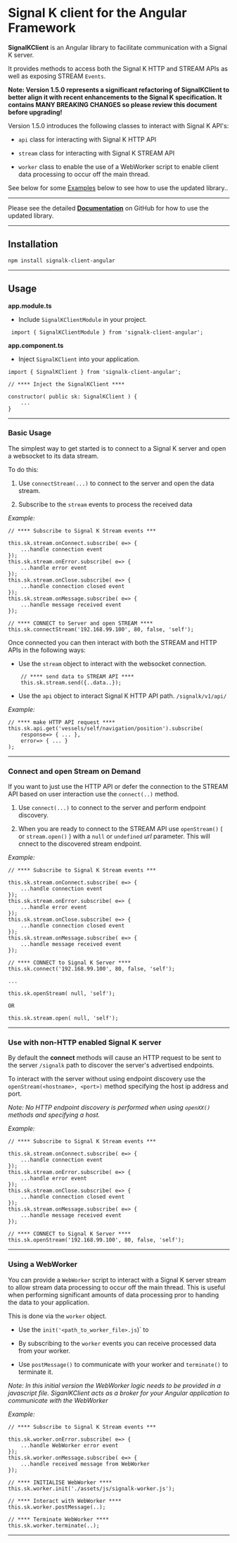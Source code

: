 # Signal K client for the Angular Framework

**SignalKClient** is an Angular library to facilitate communication with a Signal K server.

It provides methods to access both the Signal K HTTP and STREAM APIs as well as exposing STREAM `Events`.

**Note: Version 1.5.0 represents a significant refactoring of SignalKClient to better align it with recent enhancements to the Signal K specification. It contains MANY BREAKING CHANGES so please review this document before upgrading!**

Version 1.5.0 introduces the following classes to interact with Signal K API's:

- `api` class for interacting with Signal K HTTP API

- `stream` class for interacting with Signal K STREAM API

- `worker` class to enable the use of a WebWorker script to enable client data processing to occur off the main thread.

See below for some [Examples](#usage) below to see how to use the updated library..

---

Please see the detailed [**Documentation**](https://github.com/panaaj/signalk-client-angular/tree/master/dist) on GitHub for how to use the updated library.

---

## Installation

```
npm install signalk-client-angular
```

---

## Usage


**app.module.ts**

- Include `SignalKClientModule` in your project.

```
 import { SignalKClientModule } from 'signalk-client-angular';
```

**app.component.ts**

- Inject `SignalKClient` into your application.

```
import { SignalKClient } from 'signalk-client-angular';

// **** Inject the SignalKClient ****

constructor( public sk: SignalKClient ) {
    ...
}
```

---

### Basic Usage

The simplest way to get started is to connect to a Signal K server and open a websocket to its data stream.

To do this:

1. Use `connectStream(...)` to connect to the server and open the data stream.

2. Subscribe to the `stream` events to process the received data 

*Example:*
```
// **** Subscribe to Signal K Stream events ***

this.sk.stream.onConnect.subscribe( e=> {
    ...handle connection event
});
this.sk.stream.onError.subscribe( e=> {
    ...handle error event
});
this.sk.stream.onClose.subscribe( e=> {
    ...handle connection closed event
});
this.sk.stream.onMessage.subscribe( e=> {
    ...handle message received event
});    

// **** CONNECT to Server and open STREAM ****
this.sk.connectStream('192.168.99.100', 80, false, 'self');
```

Once connected you can then interact with both the STREAM and HTTP APIs in the following ways:

- Use the `stream` object to interact with the websocket connection.

```
    // **** send data to STREAM API ****
    this.sk.stream.send({..data..});    

```

- Use the `api` object to interact Signal K HTTP API path. `/signalk/v1/api/`

*Example:*
```
// **** make HTTP API request ****
this.sk.api.get('vessels/self/navigation/position').subscribe(
    response=> { ... },
    error=> { ... }
);
```

---

### Connect and open Stream on Demand

If you want to just use the HTTP API or defer the connection to the STREAM API based on user interaction use the `connect(..)` method.

1. Use `connect(...)` to connect to the server and perform endpoint discovery.

2. When you are ready to connect to the STREAM API use `openStream()` ( or `stream.open()` ) with a `null` or `undefined` *url* parameter. This will cnnect to the discovered stream endpoint. 

*Example:*
```
// **** Subscribe to Signal K Stream events ***

this.sk.stream.onConnect.subscribe( e=> {
    ...handle connection event
});
this.sk.stream.onError.subscribe( e=> {
    ...handle error event
});
this.sk.stream.onClose.subscribe( e=> {
    ...handle connection closed event
});
this.sk.stream.onMessage.subscribe( e=> {
    ...handle message received event
});    

// **** CONNECT to Signal K Server ****
this.sk.connect('192.168.99.100', 80, false, 'self');

... 

this.sk.openStream( null, 'self');

OR

this.sk.stream.open( null, 'self');
```

---

### Use with non-HTTP enabled Signal K server

By default the **connect** methods will cause an HTTP request to be sent to the server `/signalk` path to discover the server's advertised endpoints.

To interact with the server without using endpoint discovery use the `openStream(<hostname>, <port>)` method specifying the host ip address and port.

*Note: No HTTP endpoint discovery is performed when using `openXX()` methods and specifying a host.*

*Example:*
```
// **** Subscribe to Signal K Stream events ***

this.sk.stream.onConnect.subscribe( e=> {
    ...handle connection event
});
this.sk.stream.onError.subscribe( e=> {
    ...handle error event
});
this.sk.stream.onClose.subscribe( e=> {
    ...handle connection closed event
});
this.sk.stream.onMessage.subscribe( e=> {
    ...handle message received event
});    

// **** CONNECT to Signal K Server ****
this.sk.openStream('192.168.99.100', 80, false, 'self');
```
---

### Using a WebWorker

You can provide a `WebWorker` script to interact with a Signal K server stream to allow stream data processing to occur off the main thread. This is useful when performing significant amounts of data processing pror to handing the data to your application.

This is done via the `worker` object.

- Use the `init('<path_to_worker_file>.js`)` to 

- By subscribing to the `worker` events you can receive processed data from your worker.

- Use `postMessage()` to communicate with your worker and `terminate()` to terminate it.

*Note: In this initial version the WebWorker logic needs to be provided in a javascript file. SiganlKClient acts as a broker for your Angular application to communicate with the WebWorker*


*Example:*
```
// **** Subscribe to Signal K Stream events ***

this.sk.worker.onError.subscribe( e=> {
    ...handle WebWorker error event
});
this.sk.worker.onMessage.subscribe( e=> {
    ...handle received message from WebWorker
});    

// **** INITIALISE WebWorker ****
this.sk.worker.init('./assets/js/signalk-worker.js');

// **** Interact with WebWorker ****
this.sk.worker.postMessage(..);

// **** Terminate WebWorker ****
this.sk.worker.terminate(..);
```

---
